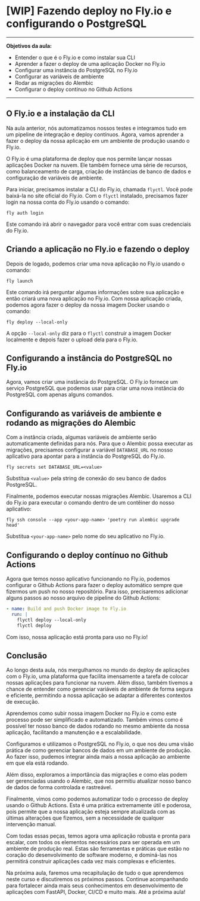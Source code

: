 # [WIP] Fazendo deploy no Fly.io e configurando o PostgreSQL

---

**Objetivos da aula:**

- Entender o que é o Fly.io e como instalar sua CLI
- Aprender a fazer o deploy de uma aplicação Docker no Fly.io
- Configurar uma instância do PostgreSQL no Fly.io
- Configurar as variáveis de ambiente
- Rodar as migrações do Alembic
- Configurar o deploy contínuo no Github Actions

---

## O Fly.io e a instalação da CLI

Na aula anterior, nós automatizamos nossos testes e integramos tudo em um pipeline de integração e deploy contínuos. Agora, vamos aprender a fazer o deploy da nossa aplicação em um ambiente de produção usando o Fly.io.

O Fly.io é uma plataforma de deploy que nos permite lançar nossas aplicações Docker na nuvem. Ele também fornece uma série de recursos, como balanceamento de carga, criação de instâncias de banco de dados e configuração de variáveis de ambiente.

Para iniciar, precisamos instalar a CLI do Fly.io, chamada `flyctl`. Você pode baixá-la no site oficial do Fly.io. Com o `flyctl` instalado, precisamos fazer login na nossa conta do Fly.io usando o comando:

```shell title="$ Execução no terminal!"
fly auth login
```

Este comando irá abrir o navegador para você entrar com suas credenciais do Fly.io.

## Criando a aplicação no Fly.io e fazendo o deploy

Depois de logado, podemos criar uma nova aplicação no Fly.io usando o comando:

```shell title="$ Execução no terminal!"
fly launch
```

Este comando irá perguntar algumas informações sobre sua aplicação e então criará uma nova aplicação no Fly.io. Com nossa aplicação criada, podemos agora fazer o deploy da nossa imagem Docker usando o comando:

```shell title="$ Execução no terminal!"
fly deploy --local-only
```

A opção `--local-only` diz para o `flyctl` construir a imagem Docker localmente e depois fazer o upload dela para o Fly.io.

## Configurando a instância do PostgreSQL no Fly.io

Agora, vamos criar uma instância do PostgreSQL. O Fly.io fornece um serviço PostgreSQL que podemos usar para criar uma nova instância do PostgreSQL com apenas alguns comandos.

## Configurando as variáveis de ambiente e rodando as migrações do Alembic

Com a instância criada, algumas variáveis de ambiente serão automaticamente definidas para nós. Para que o Alembic possa executar as migrações, precisamos configurar a variável `DATABASE_URL` no nosso aplicativo para apontar para a instância do PostgreSQL do Fly.io.

```shell title="$ Execução no terminal!"
fly secrets set DATABASE_URL=<value>
```

Substitua `<value>` pela string de conexão do seu banco de dados PostgreSQL.

Finalmente, podemos executar nossas migrações Alembic. Usaremos a CLI do Fly.io para executar o comando dentro de um contêiner do nosso aplicativo:

```shell title="$ Execução no terminal!"
fly ssh console --app <your-app-name> 'poetry run alembic upgrade head'
```

Substitua `<your-app-name>` pelo nome do seu aplicativo no Fly.io.

## Configurando o deploy contínuo no Github Actions

Agora que temos nosso aplicativo funcionando no Fly.io, podemos configurar o Github Actions para fazer o deploy automático sempre que fizermos um push no nosso repositório. Para isso, precisaremos adicionar alguns passos ao nosso arquivo de pipeline do Github Actions:

```yaml
- name: Build and push Docker image to Fly.io
  run: |
    flyctl deploy --local-only
    flyctl deploy
```

Com isso, nossa aplicação está pronta para uso no Fly.io!

## Conclusão

Ao longo desta aula, nós mergulhamos no mundo do deploy de aplicações com o Fly.io, uma plataforma que facilita imensamente a tarefa de colocar nossas aplicações para funcionar na nuvem. Além disso, também tivemos a chance de entender como gerenciar variáveis de ambiente de forma segura e eficiente, permitindo a nossa aplicação se adaptar a diferentes contextos de execução.

Aprendemos como subir nossa imagem Docker no Fly.io e como este processo pode ser simplificado e automatizado. Também vimos como é possível ter nosso banco de dados rodando no mesmo ambiente da nossa aplicação, facilitando a manutenção e a escalabilidade.

Configuramos e utilizamos o PostgreSQL no Fly.io, o que nos deu uma visão prática de como gerenciar bancos de dados em um ambiente de produção. Ao fazer isso, pudemos integrar ainda mais a nossa aplicação ao ambiente em que ela está rodando.

Além disso, exploramos a importância das migrações e como elas podem ser gerenciadas usando o Alembic, que nos permitiu atualizar nosso banco de dados de forma controlada e rastreável.

Finalmente, vimos como podemos automatizar todo o processo de deploy usando o Github Actions. Esta é uma prática extremamente útil e poderosa, pois permite que a nossa aplicação esteja sempre atualizada com as últimas alterações que fizemos, sem a necessidade de qualquer intervenção manual.

Com todas essas peças, temos agora uma aplicação robusta e pronta para escalar, com todos os elementos necessários para ser operada em um ambiente de produção real. Estas são ferramentas e práticas que estão no coração do desenvolvimento de software moderno, e dominá-las nos permitirá construir aplicações cada vez mais complexas e eficientes.

Na próxima aula, faremos uma recapitulação de tudo o que aprendemos neste curso e discutiremos os próximos passos. Continue acompanhando para fortalecer ainda mais seus conhecimentos em desenvolvimento de aplicações com FastAPI, Docker, CI/CD e muito mais. Até a próxima aula!
